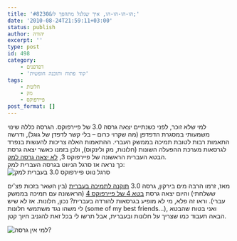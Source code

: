 ```yaml
---
title: 'הו-הו-הו-הו, איך שגלגל מתהפך לו&#8230;'
date: '2010-08-24T21:59:11+03:00'
status: publish
author: יהודה
excerpt: ''
type: post
id: 498
category:
    - דפדפנים
    - 'קוד פתוח ותוכנה חופשית'
tags:
    - חלונות
    - מק
    - פיירפוקס
post_format: []
---
```

למי שלא זוכר, לפני כשנתיים יצאה גרסה 3.0 של פיירפוקס. הגרסה כללה שינוי משמעותי במסגרת הדפדפן (מה שקרוי כרום – בלי קשר לדפדן של גוגל), ודרשה התאמות רבות לטובת תמיכה בממשק העברי. ההתאמות האלה צריכות להעשות בנפרד לגרסאות מערכת ההפעלה השונות (חלונות, מק ולינקוס), ולכן בזמנו כאשר יצאה גרסת הבטא העברית הראשונה של פיירפוקס 3, [לא יצאה גרסה למק](http://mozilla.org.il/news/2008/03/13/bug-hunting-season/).  
כך נראה אז סרגל הניווט בגרסה העברית למק:  
![סרגל נווט פיירפוקס 3.0 בעברית למק](http://img.skitch.com/20100824-k4pk7tu6cw528t1ghrd8pk3cr2.png)

מאז, זרמו הרבה מים בירקון, גרסה 3.0 [תוקנה לתמיכה בעברית](http://mozilla.org.il/news/2008/04/24/firefox3-osx-theme/) (בין השאר בזכות פצ'ים ששלחתי) והיום יצאה גרסת [בטא 4 של פיירפוקס 4](http://www.mozilla.com/en-US/firefox/all-beta.html) (הראשונה עם תמיכה בממשק עברי). וראו זה פלא, מי לא מופיע בגרסאות להורדה בעברית? נכון, חלונות. אז לא שיש לי משהו נגד משתמשי חלונות (some of my best friends…), ואני בטוח שהבטא הבאה תעבוד כמו שצריך על חלונות ובעברית, אבל תרשו לי בכל זאת להגניב חיוך קטן.

![למי אין גרסה?](http://img.skitch.com/20100824-8abd6xm3ptrs5mgcd6q438g5ex.png)
